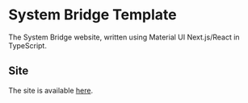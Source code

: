 # System Bridge Template

The System Bridge website, written using Material UI Next.js/React in TypeScript.

## Site

The site is available [here][site].

[site]: https://system-bridge.timmo.dev
